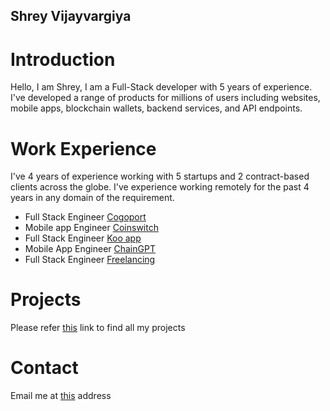 ## Shrey Vijayvargiya

# Introduction
Hello, I am Shrey, I am a Full-Stack developer with 5 years of experience. I've developed a range of products for millions of users including websites, mobile apps, blockchain wallets, backend services, and API endpoints. 

# Work Experience
I've 4 years of experience working with 5 startups and 2 contract-based clients across the globe. I've experience working remotely for the past 4 years in any domain of the requirement. 

- Full Stack Engineer [Cogoport](cogoport.com)
- Mobile app Engineer [Coinswitch](coinswitch.co)
- Full Stack Engineer [Koo app](kooapp.com)
- Mobile App Engineer [ChainGPT](chaingpt.org)
- Full Stack Engineer [Freelancing](ihatereading.in)

# Projects
Please refer [this](iamshrey.me/projects) link to find all my projects

# Contact
Email me at [this](mailto@shreyvijayvargiya26@gmail.com) address
